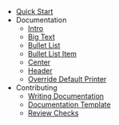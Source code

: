 - [Quick Start](quick-start.md)
- Documentation
  - [Intro](docs/intro.md)
  - [Big Text](docs/bigtext.md)
  - [Bullet List](docs/bulletlist.md)
  - [Bullet List Item](docs/bulletlistitem.md)
  - [Center](docs/center.md)
  - [Header](docs/header.md)
  - [Override Default Printer](docs/override-default-printer.md)
- Contributing
  - [Writing Documentation](contributing/writing-documentation.md)
  - [Documentation Template](contributing/writing-documentation-template.md)
  - [Review Checks](contributing/review-checks.md)